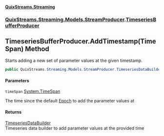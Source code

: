 #### [QuixStreams.Streaming](index.md 'index')
### [QuixStreams.Streaming.Models.StreamProducer](QuixStreams.Streaming.Models.StreamProducer.md 'QuixStreams.Streaming.Models.StreamProducer').[TimeseriesBufferProducer](TimeseriesBufferProducer.md 'QuixStreams.Streaming.Models.StreamProducer.TimeseriesBufferProducer')

## TimeseriesBufferProducer.AddTimestamp(TimeSpan) Method

Starts adding a new set of parameter values at the given timestamp.

```csharp
public QuixStreams.Streaming.Models.StreamProducer.TimeseriesDataBuilder AddTimestamp(System.TimeSpan timeSpan);
```
#### Parameters

<a name='QuixStreams.Streaming.Models.StreamProducer.TimeseriesBufferProducer.AddTimestamp(System.TimeSpan).timeSpan'></a>

`timeSpan` [System.TimeSpan](https://docs.microsoft.com/en-us/dotnet/api/System.TimeSpan 'System.TimeSpan')

The time since the default [Epoch](TimeseriesBufferProducer.Epoch.md 'QuixStreams.Streaming.Models.StreamProducer.TimeseriesBufferProducer.Epoch') to add the parameter values at

#### Returns
[TimeseriesDataBuilder](TimeseriesDataBuilder.md 'QuixStreams.Streaming.Models.StreamProducer.TimeseriesDataBuilder')  
Timeseries data builder to add parameter values at the provided time